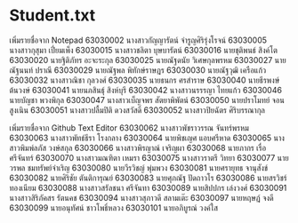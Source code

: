 # Student.txt
เพิ่มรายชื่อจาก  Notepad 
63030002 นางสาวกัญญารัตน์ จำรูญศิริรุ่งโรจน์ 
63030005 นางสาวกุสุมา เปี่ยมเพ็ง 
63030015 นางสาวชลิตา บุษบารัตน์
63030016 นายชุติพนธ์ สิงค์โต
63030020 นายฐิติภัทร อะจะระกุล
63030025 นายณัฐดนัย วิเศษกุลพรหม
63030027 นายณัฐนนท์ ปราณี
63030029 นายณัฐพล พิทักษ์ราษฎร
63030030 นายณัฐวุฒิ เครือแก้ว
63030032 นางสาวณิชา กุลวงศ์
63030035 นายธนกร ศรสำราษ
63030040 นายธีรพงษ์ ต้นวงษ์
63030041 นายนภสินธุ์ สิงห์บุรี
63030042 นางสาวนรรรญา ไทยแก้ว
63030046 นายบัญชา พวงพิกุล
63030047 นางสาวเบ็ญจพร สัตยาพิพัตน์
63030050 นายปราโมทย์ จอนสูงเนิน
63030051 นางสาวปลื้มปิติ ดวงสวัสดิ์
63030052 นางสาวปิยฉัตร ศิริบรรณากุล 

เพิ่มรายชื่อจาก Github Text Editor
63030062 นางสาวพัชราวรรณ จันทร์พรหม
63030063 นางสาวพัทธ์ธีรา โรงกลาง
63030064 นายพิชเญศ แอบศรีหาด
63030065 นางสาวพิมพ์ลภัส วงษ์สกุล
63030066 นางสาวพิรญาณ์ เจริญผา
63030068 นายภากร เรื่อศรีจันทร์
63030070 นางสาวมณฑิตา เหมรา
63030075 นางสาวราตรี วิทยา
63030077 นายวรพล ชมทรัพย์จำเริญ
63030080 นายวีรวิชญ์ พุ่มพวง
63030081 นายศรายุทธ จานุสังข์
63030082 นายศิริชัย ตันติการุณย์
63030083 นายศุภณัฐ ปัดถาวโร
63030086 นายสรวิชร์ ทองเนียม
63030088 นางสาวสรัลชนา ศรีจันทา
63030089 นายสิปปกร เล่งวงศ์
63030091 นางสาวสิริภัคสร รัตนคช
63030094 นางสาวสุภาวดี สลามเต๊ะ
63030097 นายหฤษฎ์ จงดี
63030099 นายอนุทัศน์ ชาวโพธิ์หลวง
63030101 นายอภิบูรณ์ วงค์ใส
